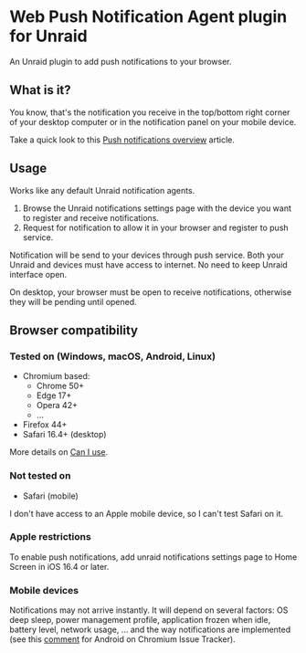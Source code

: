 # Web Push Notification Agent plugin for Unraid

An Unraid plugin to add push notifications to your browser.

## What is it?

You know, that's the notification you receive in the top/bottom right corner of your desktop computer or in the notification panel on your mobile device.

Take a quick look to this [Push notifications overview](https://web.dev/articles/push-notifications-overview) article.

## Usage

Works like any default Unraid notification agents.

1. Browse the Unraid notifications settings page with the device you want to register and receive notifications.
2. Request for notification to allow it in your browser and register to push service.

Notification will be send to your devices through push service. Both your Unraid and devices must have access to internet. No need to keep Unraid interface open.

On desktop, your browser must be open to receive notifications, otherwise they will be pending until opened.

## Browser compatibility

### Tested on (Windows, macOS, Android, Linux)

* Chromium based:
  * Chrome 50+
  * Edge 17+
  * Opera 42+
  * ...
* Firefox 44+
* Safari 16.4+ (desktop)

More details on [Can I use](https://caniuse.com/push-api).

### Not tested on

* Safari (mobile)

I don't have access to an Apple mobile device, so I can't test Safari on it.

### Apple restrictions

To enable push notifications, add unraid notifications settings page to Home Screen in iOS 16.4 or later.

### Mobile devices

Notifications may not arrive instantly. It will depend on several factors: OS deep sleep, power management profile, application frozen when idle, battery level, network usage, ... and the way notifications are implemented (see this [comment](https://issues.chromium.org/issues/41351071#comment57) for Android on Chromium Issue Tracker).
